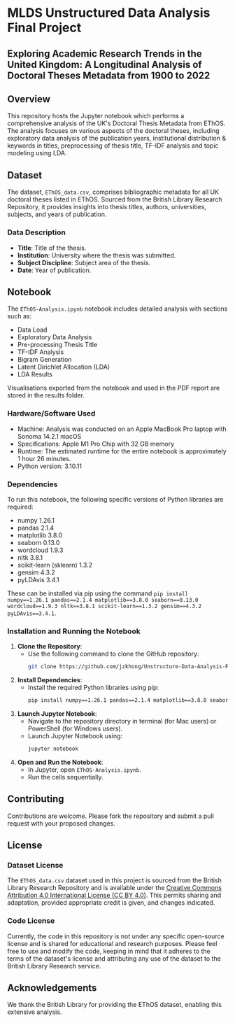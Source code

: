 # MLDS Unstructured Data Analysis Final Project

## Exploring Academic Research Trends in the United Kingdom: A Longitudinal Analysis of Doctoral Theses Metadata from 1900 to 2022

## Overview
This repository hosts the Jupyter notebook which performs a comprehensive analysis of the UK's Doctoral Thesis Metadata from EThOS. The analysis focuses on various aspects of the doctoral theses, including exploratory data analysis of the publication years, institutional distribution & keywords in titles, preprocessing of thesis title, TF-IDF analysis and topic modeling using LDA.

## Dataset
The dataset, `EThOS_data.csv`, comprises bibliographic metadata for all UK doctoral theses listed in EThOS. Sourced from the British Library Research Repository, it provides insights into thesis titles, authors, universities, subjects, and years of publication.

### Data Description
- **Title**: Title of the thesis.
- **Institution**: University where the thesis was submitted.
- **Subject Discipline**: Subject area of the thesis.
- **Date**: Year of publication.

## Notebook
The `EThOS-Analysis.ipynb` notebook includes detailed analysis with sections such as:
- Data Load
- Exploratory Data Analysis
- Pre-processing Thesis Title
- TF-IDF Analysis
- Bigram Generation
- Latent Dirichlet Allocation (LDA)
- LDA Results

Visualisations exported from the notebook and used in the PDF report are stored in the results folder.

### Hardware/Software Used
- Machine: Analysis was conducted on an Apple MacBook Pro laptop with Sonoma 14.2.1 macOS
- Specifications: Apple M1 Pro Chip with 32 GB memory
- Runtime: The estimated runtime for the entire notebook is approximately 1 hour 26 minutes.
- Python version: 3.10.11

### Dependencies
To run this notebook, the following specific versions of Python libraries are required:
- numpy 1.26.1
- pandas 2.1.4
- matplotlib 3.8.0
- seaborn 0.13.0
- wordcloud 1.9.3
- nltk 3.8.1
- scikit-learn (sklearn) 1.3.2
- gensim 4.3.2
- pyLDAvis 3.4.1

These can be installed via pip using the command `pip install numpy==1.26.1 pandas==2.1.4 matplotlib==3.8.0 seaborn==0.13.0 wordcloud==1.9.3 nltk==3.8.1 scikit-learn==1.3.2 gensim==4.3.2 pyLDAvis==3.4.1`.

### Installation and Running the Notebook
1. **Clone the Repository**:
   - Use the following command to clone the GitHub repository:
     ```bash
     git clone https://github.com/jzkhong/Unstructure-Data-Analysis-Project.git
     ```
2. **Install Dependencies**:
   - Install the required Python libraries using pip:
     ```bash
     pip install numpy==1.26.1 pandas==2.1.4 matplotlib==3.8.0 seaborn==0.13.0 wordcloud==1.9.3 nltk==3.8.1 scikit-learn==1.3.2 gensim==4.3.2 pyLDAvis==3.4.1
     ```
3. **Launch Jupyter Notebook**:
   - Navigate to the repository directory in terminal (for Mac users) or PowerShell (for Windows users).
   - Launch Jupyter Notebook using:
     ```bash
     jupyter notebook
     ```
4. **Open and Run the Notebook**:
   - In Jupyter, open `EThOS-Analysis.ipynb`.
   - Run the cells sequentially.

## Contributing
Contributions are welcome. Please fork the repository and submit a pull request with your proposed changes.

## License

### Dataset License
The `EThOS_data.csv` dataset used in this project is sourced from the British Library Research Repository and is available under the [Creative Commons Attribution 4.0 International License (CC BY 4.0)](https://creativecommons.org/licenses/by/4.0/). This permits sharing and adaptation, provided appropriate credit is given, and changes indicated.

### Code License
Currently, the code in this repository is not under any specific open-source license and is shared for educational and research purposes. Please feel free to use and modify the code, keeping in mind that it adheres to the terms of the dataset's license and attributing any use of the dataset to the British Library Research service.


## Acknowledgements
We thank the British Library for providing the EThOS dataset, enabling this extensive analysis.
